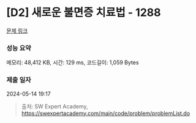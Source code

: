 # [D2] 새로운 불면증 치료법 - 1288 

[문제 링크](https://swexpertacademy.com/main/code/problem/problemDetail.do?contestProbId=AV18_yw6I9MCFAZN) 

### 성능 요약

메모리: 48,412 KB, 시간: 129 ms, 코드길이: 1,059 Bytes

### 제출 일자

2024-05-14 19:17



> 출처: SW Expert Academy, https://swexpertacademy.com/main/code/problem/problemList.do